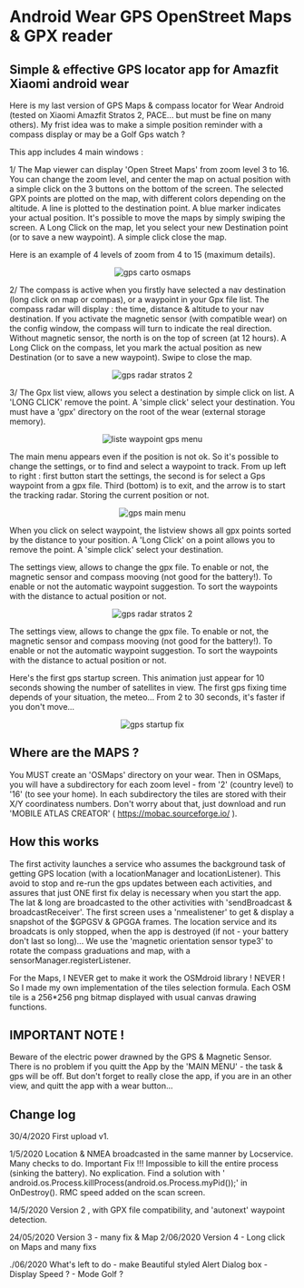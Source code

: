 # Android Wear GPS OpenStreet Maps & GPX reader
Simple &amp; effective GPS locator app for Amazfit Xiaomi android wear
------------------------------------------------------------------------------
Here is my last version of GPS Maps & compass locator for Wear Android (tested on Xiaomi Amazfit Stratos 2, PACE... but must be fine on many others). My frist idea was to make a simple position reminder with a compass display or may be a Golf Gps watch ?

This app includes 4 main windows :

1/ The Map viewer can display 'Open Street Maps' from zoom level 3 to 16. You can change the zoom level, and center the map on actual position with a simple click on the 3 buttons on the bottom of the screen.
The selected GPX points are plotted on the map, with different colors depending on the altitude.
A line is plotted to the destination point.
A blue marker indicates your actual position.
It's possible to move the maps by simply swiping the screen.
A Long Click on the map, let you select your new Destination point (or to save a new waypoint).
A simple click close the map.

Here is an example of 4 levels of zoom from 4 to 15 (maximum details).

<center><img src="/cartos-2020-06-01.jpg" alt="gps carto osmaps"/></center>


2/ The compass is active when you firstly have selected a nav destination (long click on map or compas), or a waypoint in your Gpx file list.
The compass radar will display : the time, distance & altitude to your nav destination.
If you activate the magnetic sensor (with compatible wear) on the config window, the compass will turn to indicate the real direction.
Without magnetic sensor, the north is on the top of screen (at 12 hours).
A Long Click on the compass, let you mark the actual position as new Destination (or to save a new waypoint).
Swipe to close the map.

<center><img src="/5-scann.jpg" alt="gps radar stratos 2"/></center>

3/ The Gpx list view, allows you select a destination by simple click on list.
A 'LONG CLICK' remove the point. A 'simple click' select your destination.
You must have a 'gpx' directory on the root of the wear (external storage memory).

<center><img src="/3-wpt-liste.jpg" alt="liste waypoint gps menu"/></center>

The main menu appears even if the position is not ok. So it's possible to change the settings, or to find and select a waypoint to track.
From up left to right : first button start the settings, the second is for select a Gps waypoint from a gpx file.
Third (bottom) is to exit, and the arrow is to start the tracking radar. Storing the current position or not.

<center><img src="/2-main-screen.jpg" alt="gps main menu"/></center>

When you click on select waypoint, the listview shows all gpx points sorted by the distance to your position.
A 'Long Click' on a point allows you to remove the point. A 'simple click' select your destination.

The settings view, allows to change the gpx file.
To enable or not, the magnetic sensor and compass mooving (not good for the battery!).
To enable or not the automatic waypoint suggestion.
To sort the waypoints with the distance to actual position or not.

<center><img src="/4-settings.jpg" alt="gps radar stratos 2"/></center>

The settings view, allows to change the gpx file.
To enable or not, the magnetic sensor and compass mooving (not good for the battery!).
To enable or not the automatic waypoint suggestion.
To sort the waypoints with the distance to actual position or not.


Here's the first gps startup screen. This animation just appear for 10 seconds showing the number of satellites in view.
The first gps fixing time depends of your situation, the meteo... From 2 to 30 seconds, it's faster if you don't move...

<center><img src="/1-startscreen.jpg" alt="gps startup fix"/></center>

Where are the MAPS ?
-------------------
You MUST create an 'OSMaps' directory on your wear.
Then in OSMaps, you will have a subdirectory for each zoom level - from '2' (country level) to '16' (to see your home).
In each subdirectory the tiles are stored with their X/Y coordinatess numbers.
Don't worry about that, just download and run 'MOBILE ATLAS CREATOR' ( https://mobac.sourceforge.io/ ).


How this works
--------------
The first activity launches a service who assumes the background task of getting GPS location (with a locationManager and locationListener). This avoid to stop and re-run the gps updates between each activities, and assures that just ONE first fix delay is necessary when you start the app.
The lat & long are broadcasted to the other activities with 'sendBroadcast & broadcastReceiver'.
The first screen uses a 'nmealistener' to get & display a snapshot of the $GPGSV & GPGGA frames.
The location service and its broadcats is only stopped, when the app is destroyed (if not - your battery don't last so long)...
We use the 'magnetic orientation sensor type3' to rotate the compass graduations and map, with a sensorManager.registerListener.

For the Maps, I NEVER get to make it work the OSMdroid library ! NEVER ! So I made my own implementation of the tiles selection formula.
Each OSM tile is a 256*256 png bitmap displayed with usual canvas drawing functions.

IMPORTANT NOTE !
---------------
Beware of the electric power drawned by the GPS & Magnetic Sensor. There is no problem if you quitt the App by the 'MAIN MENU' - the task & gps will be off. But don't forget to really close the app, if you are in an other view, and quitt the app with a wear button... 

Change log
----------
30/4/2020 First upload v1.

1/5/2020  Location & NMEA broadcasted in the same manner by Locservice. Many checks to do.
          Important Fix !!! Impossible to kill the entire process (sinking the battery). No explication. Find a solution with ' android.os.Process.killProcess(android.os.Process.myPid());' in OnDestroy().
          RMC speed added on the scan screen.
         
14/5/2020  Version 2 , with GPX file compatibility, and 'autonext' waypoint detection.

24/05/2020 Version 3 - many fix & Map
2/06/2020  Version 4 - Long click on Maps and many fixs

./06/2020 What's left to do - make Beautiful styled Alert Dialog box - Display Speed ? - Mode Golf ? 
